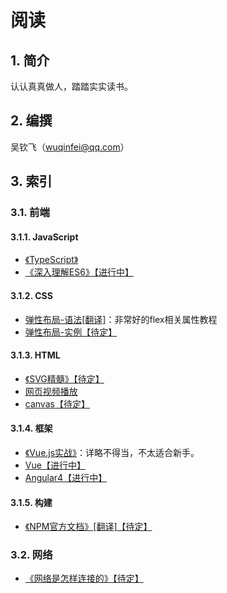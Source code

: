  # 阅读

## 1. 简介

 认认真真做人，踏踏实实读书。

## 2. 编撰

吴钦飞（wuqinfei@qq.com）

## 3. 索引

### 3.1. 前端

#### 3.1.1. JavaScript

* [《TypeScript》](./TypeScript)
* [《深入理解ES6》【进行中】](./深入理解ES6)

#### 3.1.2. CSS

* [弹性布局-语法[翻译]](./blog/2018/06/01.弹性布局-语法.md)：非常好的flex相关属性教程
* [弹性布局-实例【待定】](./blog/2018/06/02.弹性布局-实例.md)

#### 3.1.3. HTML

* [《SVG精髓》【待定】](./SVG精髓)
* [网页视频播放](./blog/2018/07/04.视频播放（包括IE8）.md)
* [canvas【待定】](./canvas)

#### 3.1.4. 框架

* [《Vue.js实战》](./Vue.js实战)：详略不得当，不太适合新手。
* [Vue【进行中】](./Vue)
* [Angular4【进行中】](./Angular4)

#### 3.1.5. 构建

* [《NPM官方文档》[翻译]【待定】](./NPM官方文档)

### 3.2. 网络

* [《网络是怎样连接的》【待定】](./网络是怎样连接的)
